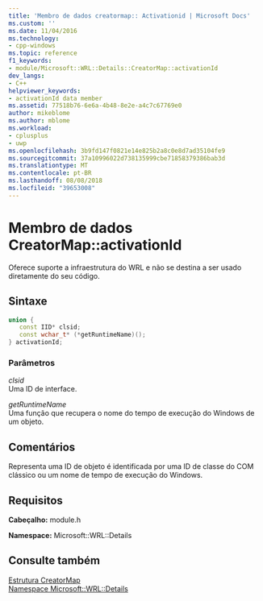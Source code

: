 ```yaml
---
title: 'Membro de dados creatormap:: Activationid | Microsoft Docs'
ms.custom: ''
ms.date: 11/04/2016
ms.technology:
- cpp-windows
ms.topic: reference
f1_keywords:
- module/Microsoft::WRL::Details::CreatorMap::activationId
dev_langs:
- C++
helpviewer_keywords:
- activationId data member
ms.assetid: 77518b76-6e6a-4b48-8e2e-a4c7c67769e0
author: mikeblome
ms.author: mblome
ms.workload:
- cplusplus
- uwp
ms.openlocfilehash: 3b9fd147f0821e14e825b2a8c0e8d7ad35104fe9
ms.sourcegitcommit: 37a10996022d738135999cbe71858379386bab3d
ms.translationtype: MT
ms.contentlocale: pt-BR
ms.lasthandoff: 08/08/2018
ms.locfileid: "39653008"
---
```

# <a name="creatormapactivationid-data-member"></a>Membro de dados CreatorMap::activationId
Oferece suporte a infraestrutura do WRL e não se destina a ser usado diretamente do seu código.  
  
## <a name="syntax"></a>Sintaxe  
  
```cpp  
union {   
   const IID* clsid;  
   const wchar_t* (*getRuntimeName)();  
} activationId;  
```  
  
### <a name="parameters"></a>Parâmetros  
 *clsid*  
 Uma ID de interface.  
  
 *getRuntimeName*  
 Uma função que recupera o nome do tempo de execução do Windows de um objeto.  
  
## <a name="remarks"></a>Comentários  
 Representa uma ID de objeto é identificada por uma ID de classe do COM clássico ou um nome de tempo de execução do Windows.  
  
## <a name="requirements"></a>Requisitos  
 **Cabeçalho:** module.h  
  
 **Namespace:** Microsoft::WRL::Details  
  
## <a name="see-also"></a>Consulte também  
 [Estrutura CreatorMap](../windows/creatormap-structure.md)   
 [Namespace Microsoft::WRL::Details](../windows/microsoft-wrl-details-namespace.md)